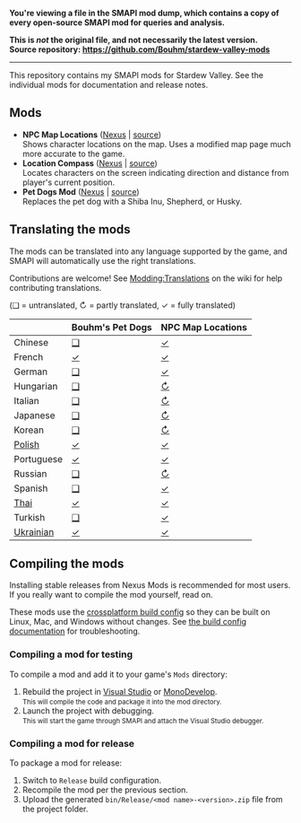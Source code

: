 **You're viewing a file in the SMAPI mod dump, which contains a copy of every open-source SMAPI mod
for queries and analysis.**

**This is _not_ the original file, and not necessarily the latest version.**  
**Source repository: https://github.com/Bouhm/stardew-valley-mods**

----

﻿This repository contains my SMAPI mods for Stardew Valley. See the individual mods for
documentation and release notes.

## Mods
* **NPC Map Locations** ([Nexus](https://www.nexusmods.com/stardewvalley/mods/239) | [source](NPCMapLocations))  
  Shows character locations on the map. Uses a modified map page much more accurate to the game.
* **Location Compass** ([Nexus](https://www.nexusmods.com/stardewvalley/mods/3045) | [source](LocationCompass))  
  Locates characters on the screen indicating direction and distance from player's current position.
* **Pet Dogs Mod** ([Nexus](https://www.nexusmods.com/stardewvalley/mods/570) | [source](PetDogs))  
  Replaces the pet dog with a Shiba Inu, Shepherd, or Husky.

## Translating the mods
<!--

    This section is auto-generated using a script, there's no need to edit it manually.
    https://gist.github.com/Pathoschild/040ff6c8dc863ed2a7a828aa04447033

-->
The mods can be translated into any language supported by the game, and SMAPI will automatically
use the right translations.

Contributions are welcome! See [Modding:Translations](https://stardewvalleywiki.com/Modding:Translations)
on the wiki for help contributing translations.

(❑ = untranslated, ↻ = partly translated, ✓ = fully translated)

&nbsp;      | Bouhm's Pet Dogs                                          | NPC Map Locations
:---------- | :-------------------------------------------------------- | :--------------------------------
Chinese     | [❑](PetDogs/%5BCP%5D%20Bouhm's%20Pet%20Dogs/i18n)         | [✓](NPCMapLocations/i18n/zh.json)
French      | [✓](PetDogs/%5BCP%5D%20Bouhm's%20Pet%20Dogs/i18n/fr.json) | [✓](NPCMapLocations/i18n/fr.json)
German      | [❑](PetDogs/%5BCP%5D%20Bouhm's%20Pet%20Dogs/i18n)         | [✓](NPCMapLocations/i18n/de.json)
Hungarian   | [❑](PetDogs/%5BCP%5D%20Bouhm's%20Pet%20Dogs/i18n)         | [↻](NPCMapLocations/i18n/hu.json)
Italian     | [❑](PetDogs/%5BCP%5D%20Bouhm's%20Pet%20Dogs/i18n)         | [↻](NPCMapLocations/i18n/it.json)
Japanese    | [❑](PetDogs/%5BCP%5D%20Bouhm's%20Pet%20Dogs/i18n)         | [↻](NPCMapLocations/i18n/ja.json)
Korean      | [❑](PetDogs/%5BCP%5D%20Bouhm's%20Pet%20Dogs/i18n)         | [↻](NPCMapLocations/i18n/ko.json)
[Polish]    | [✓](PetDogs/%5BCP%5D%20Bouhm's%20Pet%20Dogs/i18n/pl.json) | [✓](NPCMapLocations/i18n/pl.json)
Portuguese  | [✓](PetDogs/%5BCP%5D%20Bouhm's%20Pet%20Dogs/i18n/pt.json) | [✓](NPCMapLocations/i18n/pt.json)
Russian     | [❑](PetDogs/%5BCP%5D%20Bouhm's%20Pet%20Dogs/i18n)         | [↻](NPCMapLocations/i18n/ru.json)
Spanish     | [❑](PetDogs/%5BCP%5D%20Bouhm's%20Pet%20Dogs/i18n)         | [✓](NPCMapLocations/i18n/es.json)
[Thai]      | [✓](PetDogs/%5BCP%5D%20Bouhm's%20Pet%20Dogs/i18n/th.json) | [✓](NPCMapLocations/i18n/th.json)
Turkish     | [❑](PetDogs/%5BCP%5D%20Bouhm's%20Pet%20Dogs/i18n)         | [✓](NPCMapLocations/i18n/tr.json)
[Ukrainian] | [✓](PetDogs/%5BCP%5D%20Bouhm's%20Pet%20Dogs/i18n/uk.json) | [✓](NPCMapLocations/i18n/uk.json)

[Polish]: https://www.nexusmods.com/stardewvalley/mods/3616
[Thai]: https://www.nexusmods.com/stardewvalley/mods/7052
[Ukrainian]: https://www.nexusmods.com/stardewvalley/mods/8427

## Compiling the mods
Installing stable releases from Nexus Mods is recommended for most users. If you really want to
compile the mod yourself, read on.

These mods use the [crossplatform build config](https://smapi.io/package) so they can be built on
Linux, Mac, and Windows without changes. See [the build config documentation](https://smapi.io/package)
for troubleshooting.

### Compiling a mod for testing
To compile a mod and add it to your game's `Mods` directory:

1. Rebuild the project in [Visual Studio](https://www.visualstudio.com/vs/community/) or
   [MonoDevelop](https://www.monodevelop.com/).  
   <small>This will compile the code and package it into the mod directory.</small>
2. Launch the project with debugging.  
   <small>This will start the game through SMAPI and attach the Visual Studio debugger.</small>

### Compiling a mod for release
To package a mod for release:

1. Switch to `Release` build configuration.
2. Recompile the mod per the previous section.
3. Upload the generated `bin/Release/<mod name>-<version>.zip` file from the project folder.
